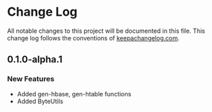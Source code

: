 # Change Log
All notable changes to this project will be documented in this file. 
This change log follows the conventions of [keepachangelog.com](http://keepachangelog.com/).

## 0.1.0-alpha.1
### New Features
* Added gen-hbase, gen-htable functions
* Added ByteUtils

[Unreleased]: https://github.com/your-name/hbase-clj/compare/0.1.1...HEAD
